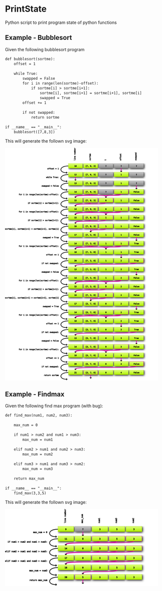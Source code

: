 # PrintState
Python script to print program state of python functions


## Example - Bubblesort

Given the following bubblesort program


    def bubblesort(sortme):
        offset = 1

        while True:
            swapped = False
            for i in range(len(sortme)-offset):
                if sortme[i] > sortme[i+1]:
                    sortme[i], sortme[i+1] = sortme[i+1], sortme[i]
                    swapped = True
            offset += 1

            if not swapped:
                return sortme

    if __name__ == "__main__":
        bubblesort([7,8,3])

This will generate the follown svg image:

![Bubblesort flow](docs/bubblesort.png)


## Example - Findmax

Given the following find max program (with bug):


    def find_max(num1, num2, num3):

        max_num = 0

        if num1 > num2 and num1 > num3:
            max_num = num1

        elif num2 > num1 and num2 > num3:
            max_num = num2

        elif num3 > num1 and num3 > num2:
            max_num = num3

        return max_num

    if __name__ == "__main__":
        find_max(3,3,5)

This will generate the follown svg image:

![Find maximum](docs/find_max.png)
